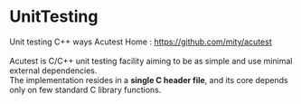 # UnitTesting
Unit testing C++ ways
Acutest Home : https://github.com/mity/acutest
<br>
    <br>Acutest is C/C++ unit testing facility aiming to be as simple and use minimal external dependencies.<br>
The implementation resides in a **single C header file**, and its core depends only on few standard C library functions.
